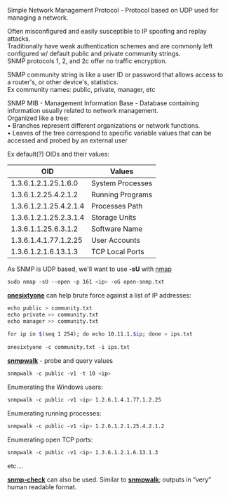 
Simple Network Management Protocol - Protocol based on UDP used for managing a network.  
  
Often misconfigured and easily susceptible to IP spoofing and replay attacks.  
Traditionally have weak authentication schemes and are commonly left configured w/ default public and private community strings.  
SNMP protocols 1, 2, and 2c offer no traffic encryption.  
  
SNMP community string is like a user ID or password that allows access to a router's, or other device's, statistics.  
Ex community names: public, private, manager, etc  
  
  
SNMP MIB - Management Information Base - Database containing information usually related to network management.  
Organized like a tree:  
• Branches represent different organizations or network functions.  
• Leaves of the tree correspond to specific variable values that can be accessed and probed by an external user  
  
Ex default(?) OIDs and their values:

| OID                    | Values           |
| ---------------------- | ---------------- |
| 1.3.6.1.2.1.25.1.6.0   | System Processes |
| 1.3.6.1.2.25.4.2.1.2   | Running Programs |
| 1.3.6.1.2.1.25.4.2.1.4 | Processes Path   |
| 1.3.6.1.2.1.25.2.3.1.4 | Storage Units    |
| 1.3.6.1.1.25.6.3.1.2   | Software Name    |
| 1.3.6.1.4.1.77.1.2.25  | User Accounts    |
| 1.3.6.1.2.1.6.13.1.3   | TCP Local Ports  |



As SNMP is UDP based, we'll want to use **-sU** with [nmap](nmap.md)  
```bash
sudo nmap -sU --open -p 161 <ip> -oG open-snmp.txt
```


**[onesixtyone](onesixtyone.md)** can help brute force against a list of IP addresses:  
```bash
echo public > community.txt  
echo private >> community.txt  
echo manager >> community.txt  
  
for ip in $(seq 1 254); do echo 10.11.1.$ip; done > ips.txt  
  
onesixtyone -c community.txt -i ips.txt
```


**[snmpwalk](snmpwalk.md)** - probe and query values  
```bash
snmpwalk -c public -v1 -t 10 <ip>
```

Enumerating the Windows users:  
```bash
snmpwalk -c public -v1 <ip> 1.2.6.1.4.1.77.1.2.25
```

Enumerating running processes:  
```bash
snmpwalk -c public -v1 <ip> 1.2.6.1.2.1.25.4.2.1.2
```
 
Enumerating open TCP ports:  
```bash
snmpwalk -c public -v1 <ip> 1.3.6.1.2.1.6.13.1.3
```
etc....  
  
  
**[snmp-check](snmp-check.md)** can also be used. Similar to **[snmpwalk](snmpwalk.md)**; outputs in “very” human readable format.